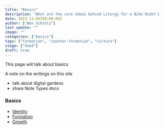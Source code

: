 ```yaml
---
title: "Basics"
description: "What are the core ideas behind Liturgy for a Bike Ride? Where should I start?"
date: 2023-11-05T08:00:00Z
author: ["Ben Schultz"]
last update: ""
image: ""
categories: ["basics"]
tags: ["formation", "counter-formation", "culture"]
stage: ["Seed"]
draft: true
---
```


This page will talk about basics

A note on the writings on this site

- talk about digital gardens
- share Note Types docs

### Basics

- [Identity](./identity)
- [Formation](./formation)
- [Growth](./growth)
